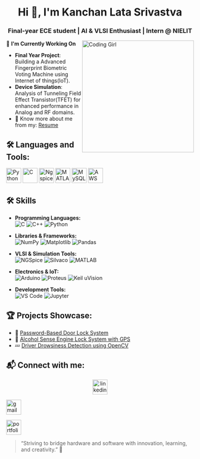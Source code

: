 <h1 align="center">Hi 👋, I'm Kanchan Lata Srivastva</h1>
<h3 align="center">Final-year ECE student | AI & VLSI Enthusiast | Intern @ NIELIT</h3>

<img align="right" alt="Coding Girl" width="300" src="https://user-images.githubusercontent.com/102985224/211582827-8fd748d6-9181-4c5f-a620-76168b861a4d.gif">


🚀 **I'm Currently Working On**

- **Final Year Project**: Building a Advanced Fingerprint Biometric Voting Machine using Internet of things(IoT).
- **Device Simulation**: Analysis of Tunneling Field Effect Transistor(TFET) for enhanced performance in Analog and RF domains. 
- 📄 Know more about me from my: [Resume](https://drive.google.com/file/d/14f7i1qbC5upwIBKHCt9I08T132v348Bf/view?usp=sharing)



## 🛠️ Languages and Tools:
<p align="left">
  <img src="https://cdn.jsdelivr.net/gh/devicons/devicon/icons/python/python-original.svg" alt="Python" width="40" height="40"/>
  <img src="https://cdn.jsdelivr.net/gh/devicons/devicon/icons/c/c-original.svg" alt="C" width="40" height="40"/>
  <img src="https://upload.wikimedia.org/wikipedia/commons/a/ad/Ngspice_logo.jpg" alt="Ngspice" width="40" height="40"/>
  <img src="https://cdn.jsdelivr.net/gh/devicons/devicon/icons/matlab/matlab-original.svg" alt="MATLAB" width="40" height="40"/>
  <img src="https://cdn.jsdelivr.net/gh/devicons/devicon/icons/mysql/mysql-original.svg" alt="MySQL" width="40" height="40"/>
  <img src="https://cdn.worldvectorlogo.com/logos/aws-2.svg" alt="AWS" width="40" height="40"/>
</p>

## 🛠️ Skills

- **Programming Languages:**  
  ![C](https://img.shields.io/badge/C-00599C?style=for-the-badge&logo=c&logoColor=white)
  ![C++](https://img.shields.io/badge/C++-00599C?style=for-the-badge&logo=c%2B%2B&logoColor=white)
  ![Python](https://img.shields.io/badge/Python-3670A0?style=for-the-badge&logo=python&logoColor=white)

- **Libraries & Frameworks:**  
  ![NumPy](https://img.shields.io/badge/NumPy-013243?style=for-the-badge&logo=numpy&logoColor=white)
  ![Matplotlib](https://img.shields.io/badge/Matplotlib-11557C?style=for-the-badge&logo=matplotlib&logoColor=white)
  ![Pandas](https://img.shields.io/badge/Pandas-150458?style=for-the-badge&logo=pandas&logoColor=white)

- **VLSI & Simulation Tools:**  
  ![NGSpice](https://img.shields.io/badge/NGSpice-007ACC?style=for-the-badge)
  ![Silvaco](https://img.shields.io/badge/Silvaco%20TCAD-red?style=for-the-badge)
  ![MATLAB](https://img.shields.io/badge/MATLAB-e37926?style=for-the-badge&logo=mathworks&logoColor=white)

- **Electronics & IoT:**  
  ![Arduino](https://img.shields.io/badge/Arduino-00979D?style=for-the-badge&logo=arduino&logoColor=white)
  ![Proteus](https://img.shields.io/badge/Proteus-blue?style=for-the-badge)
 ![Keil uVision](https://img.shields.io/badge/Keil%20uVision-blue?style=for-the-badge)

- **Development Tools:**  
  ![VS Code](https://img.shields.io/badge/VS%20Code-007ACC?style=for-the-badge&logo=visual-studio-code&logoColor=white)
  ![Jupyter](https://img.shields.io/badge/Jupyter-F37626?style=for-the-badge&logo=jupyter&logoColor=white)



## 🏆 Projects Showcase:

- 🔐 [Password-Based Door Lock System](https://github.com/Kanchan0109/Password-based-Door-Lock-Security-System)  
- 🚗 [Alcohol Sense Engine Lock System with GPS](https://github.com/Kanchan0109/Alcohol-Sense-Engine-Lock-System-with-GPS-Functionality)  
- 💤 [Driver Drowsiness Detection using OpenCV](https://github.com/Kanchan0109/OpenCV-Image-Processing-Driver-Drowsiness-Detection)



## 📬 Connect with me:
<p align="center">
<a href="https://www.linkedin.com/in/kanchan-lata-srivastava/" target="blank"><img align="center" src="https://cdn-icons-png.flaticon.com/512/174/174857.png" alt="linkedin" height="40" width="40" /></a>
  
<a href="mailto:kanchansrivastava109@gmail.com" target="blank"><img align="center" src="https://cdn-icons-png.flaticon.com/512/732/732200.png" alt="gmail" height="40" width="40" /></a>

<a href="https://sites.google.com/view/kanchansrivastava109/home" target="blank"><img align="center" src="https://cdn-icons-png.flaticon.com/512/841/841364.png" alt="portfolio" height="40" width="40" /></a>
</p>


> “Striving to bridge hardware and software with innovation, learning, and creativity.” 🌟
